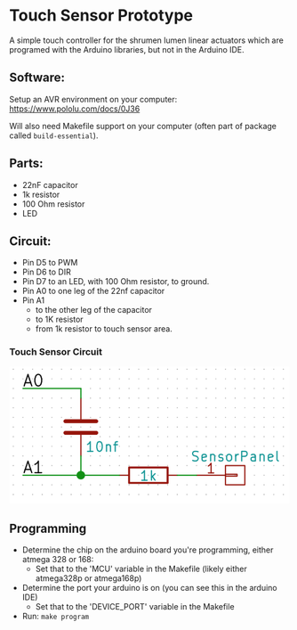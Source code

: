 # Touch Sensor Prototype

A simple touch controller for the shrumen lumen linear actuators which are programed with the Arduino libraries,
but not in the Arduino IDE.

## Software:
Setup an AVR environment on your computer: https://www.pololu.com/docs/0J36

Will also need Makefile support on your computer (often part of package called `build-essential`).

## Parts:
  * 22nF capacitor
  * 1k resistor
  * 100 Ohm resistor
  * LED

## Circuit:
  * Pin D5 to PWM
  * Pin D6 to DIR
  * Pin D7 to an LED, with 100 Ohm resistor, to ground.
  * Pin A0 to one leg of the 22nf capacitor
  * Pin A1
    * to the other leg of the capacitor
    * to 1K resistor
    * from 1k resistor to touch sensor area.

### Touch Sensor Circuit
![Touch Sensor Circuit](https://github.com/jgillick/shrumen-touch/blob/master/touch_circuit.png)

## Programming
  * Determine the chip on the arduino board you're programming, either atmega 328 or 168:
     * Set that to the 'MCU' variable in the Makefile (likely either atmega328p or atmega168p)
  * Determine the port your arduino is on (you can see this in the arduino IDE)
     * Set that to the 'DEVICE_PORT' variable in the Makefile
  * Run: `make program`
